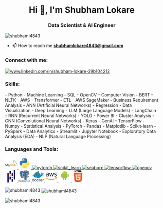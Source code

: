 <h1 align="center">Hi 👋, I'm Shubham Lokare</h1>
<h3 align="center">Data Scientist & AI Engineer</h3>

<p align="left"> <img src="https://komarev.com/ghpvc/?username=shubhaml4843&label=Profile%20views&color=0e75b6&style=flat" alt="shubhaml4843" /> </p>

- 📫 How to reach me **shubhamlokare4843@gmail.com**

<h3 align="left">Connect with me:</h3>
<p align="left">
  <a href="https://www.linkedin.com/in/shubham-lokare-29b104212/" target="blank"><img align="center" src="https://raw.githubusercontent.com/rahuldkjain/github-profile-readme-generator/master/src/images/icons/Social/linked-in-alt.svg" alt="www.linkedin.com/in/shubham-lokare-29b104212" height="30" width="40" /></a>
</p>

<h3 align="left">Skills:</h3>
<p align="left">
  - Python  
  - Machine Learning  
  - SQL  
  - OpenCV  
  - Computer Vision  
  - BERT  
  - NLTK  
  - AWS  
  - Transformer  
  - ETL  
  - AWS SageMaker  
  - Business Requirement Analysis  
  - ANN (Artificial Neural Networks)  
  - Regression  
  - Data Visualization  
  - Deep Learning  
  - LLM (Large Language Models)  
  - LangChain  
  - RNN (Recurrent Neural Networks)  
  - YOLO  
  - Power BI  
  - Cluster Analysis  
  - CNN (Convolutional Neural Networks)  
  - Keras  
  - GenAI  
  - TensorFlow  
  - Numpy  
  - Statistical Analysis  
  - PyTorch  
  - Pandas  
  - Matplotlib  
  - Scikit-learn  
  - PySpark  
  - Data Analytics  
  - Streamlit  
  - Jupyter Notebook  
  - Exploratory Data Analysis (EDA)  
  - NLP (Natural Language Processing)
</p>

<h3 align="left">Languages and Tools:</h3>
<p align="left"> 
  <a href="https://www.mysql.com/" target="_blank" rel="noreferrer"> 
    <img src="https://raw.githubusercontent.com/devicons/devicon/master/icons/mysql/mysql-original-wordmark.svg" alt="mysql" width="40" height="40"/> 
  </a> 
  <a href="https://www.python.org" target="_blank" rel="noreferrer"> 
    <img src="https://raw.githubusercontent.com/devicons/devicon/master/icons/python/python-original.svg" alt="python" width="40" height="40"/> 
  </a> 
  <a href="https://pytorch.org/" target="_blank" rel="noreferrer"> 
    <img src="https://www.vectorlogo.zone/logos/pytorch/pytorch-icon.svg" alt="pytorch" width="40" height="40"/> 
  </a> 
  <a href="https://scikit-learn.org/" target="_blank" rel="noreferrer"> 
    <img src="https://upload.wikimedia.org/wikipedia/commons/0/05/Scikit_learn_logo_small.svg" alt="scikit_learn" width="40" height="40"/> 
  </a> 
  <a href="https://seaborn.pydata.org/" target="_blank" rel="noreferrer"> 
    <img src="https://seaborn.pydata.org/_images/logo-mark-lightbg.svg" alt="seaborn" width="40" height="40"/> 
  </a> 
  <a href="https://www.tensorflow.org" target="_blank" rel="noreferrer"> 
    <img src="https://www.vectorlogo.zone/logos/tensorflow/tensorflow-icon.svg" alt="tensorflow" width="40" height="40"/> 
  </a> 
  <a href="https://opencv.org/" target="_blank" rel="noreferrer"> 
    <img src="https://www.vectorlogo.zone/logos/opencv/opencv-icon.svg" alt="opencv" width="40" height="40"/> 
  </a> 
  <a href="https://pandas.pydata.org/" target="_blank" rel="noreferrer"> 
    <img src="https://raw.githubusercontent.com/devicons/devicon/2ae2a900d2f041da66e950e4d48052658d850630/icons/pandas/pandas-original.svg" alt="pandas" width="40" height="40"/> 
  </a> 
  <a href="https://www.postgresql.org" target="_blank" rel="noreferrer"> 
    <img src="https://raw.githubusercontent.com/devicons/devicon/master/icons/postgresql/postgresql-original-wordmark.svg" alt="postgresql" width="40" height="40"/> 
  </a> 
  <a href="https://www.docker.com/" target="_blank" rel="noreferrer"> 
    <img src="https://raw.githubusercontent.com/devicons/devicon/master/icons/docker/docker-original-wordmark.svg" alt="docker" width="40" height="40"/> 
  </a> 
  <a href="https://aws.amazon.com" target="_blank" rel="noreferrer"> 
    <img src="https://raw.githubusercontent.com/devicons/devicon/master/icons/amazonwebservices/amazonwebservices-original-wordmark.svg" alt="aws" width="40" height="40"/> 
  </a> 
  <a href="https://developer.android.com" target="_blank" rel="noreferrer"> 
    <img src="https://raw.githubusercontent.com/devicons/devicon/master/icons/android/android-original-wordmark.svg" alt="android" width="40" height="40"/> 
  </a> 
  <a href="https://www.w3.org/html/" target="_blank" rel="noreferrer"> 
    <img src="https://raw.githubusercontent.com/devicons/devicon/master/icons/html5/html5-original-wordmark.svg" alt="html5" width="40" height="40"/> 
  </a> 
</p>

<p><img align="left" src="https://github-readme-stats.vercel.app/api/top-langs?username=shubhaml4843&show_icons=true&locale=en&layout=compact" alt="shubhaml4843" /></p>

<p>&nbsp;<img align="center" src="https://github-readme-stats.vercel.app/api?username=shubhaml4843&show_icons=true&locale=en" alt="shubhaml4843" /></p>

<p><img align="center" src="https://github-readme-streak-stats.herokuapp.com/?user=shubhaml4843&" alt="shubhaml4843" /></p>
